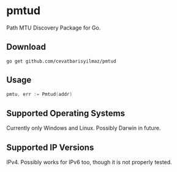 # pmtud

Path MTU Discovery Package for Go.

## Download

```
go get github.com/cevatbarisyilmaz/pmtud
```

## Usage

```go
pmtu, err := Pmtud(addr)
```

## Supported Operating Systems

Currently only Windows and Linux. Possibly Darwin in future.

## Supported IP Versions

IPv4. Possibly works for IPv6 too, though it is not properly tested.

